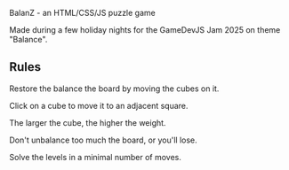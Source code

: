 BalanZ - an HTML/CSS/JS puzzle game 

Made during a few holiday nights for the GameDevJS Jam 2025 on theme "Balance".

Rules
-----

Restore the balance the board by moving the cubes on it.

Click on a cube to move it to an adjacent square. 

The larger the cube, the higher the weight. 

Don't unbalance too much the board, or you'll lose.

Solve the levels in a minimal number of moves. 